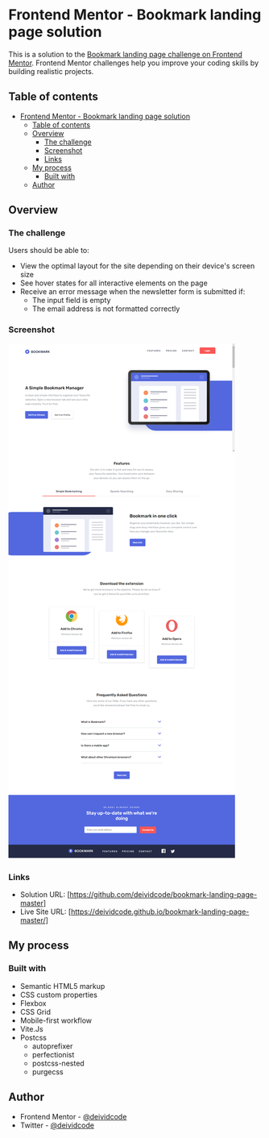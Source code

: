 # Frontend Mentor - Bookmark landing page solution

This is a solution to the [Bookmark landing page challenge on Frontend Mentor](https://www.frontendmentor.io/challenges/bookmark-landing-page-5d0b588a9edda32581d29158). Frontend Mentor challenges help you improve your coding skills by building realistic projects. 

## Table of contents

- [Frontend Mentor - Bookmark landing page solution](#frontend-mentor---bookmark-landing-page-solution)
  - [Table of contents](#table-of-contents)
  - [Overview](#overview)
    - [The challenge](#the-challenge)
    - [Screenshot](#screenshot)
    - [Links](#links)
  - [My process](#my-process)
    - [Built with](#built-with)
  - [Author](#author)

## Overview

### The challenge

Users should be able to:

- View the optimal layout for the site depending on their device's screen size
- See hover states for all interactive elements on the page
- Receive an error message when the newsletter form is submitted if:
  - The input field is empty
  - The email address is not formatted correctly

### Screenshot

![](./images/screenshot.png)

### Links

- Solution URL: [https://github.com/deividcode/bookmark-landing-page-master]
- Live Site URL: [https://deividcode.github.io/bookmark-landing-page-master/]

## My process

### Built with

- Semantic HTML5 markup
- CSS custom properties
- Flexbox
- CSS Grid
- Mobile-first workflow
- Vite.Js
- Postcss
  - autoprefixer
  - perfectionist
  - postcss-nested
  - purgecss


## Author

- Frontend Mentor - [@deividcode](https://www.frontendmentor.io/profile/deividcode)
- Twitter - [@deividcode](https://twitter.com/deividCoder)
